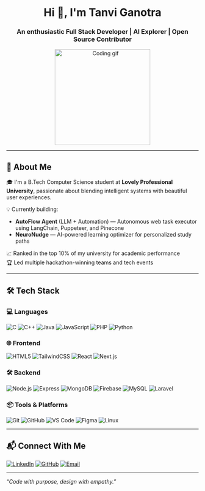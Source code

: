 
<h1 align="center">Hi 👋, I'm Tanvi Ganotra</h1>
<h3 align="center">An enthusiastic Full Stack Developer | AI Explorer | Open Source Contributor</h3>

<p align="center">
  <img src="https://media.giphy.com/media/qgQUggAC3Pfv687qPC/giphy.gif" width="250" alt="Coding gif">
</p>

---

## 🚀 About Me

🎓 I'm a B.Tech Computer Science student at **Lovely Professional University**, passionate about blending intelligent systems with beautiful user experiences.

💡 Currently building:
- **AutoFlow Agent** (LLM + Automation) — Autonomous web task executor using LangChain, Puppeteer, and Pinecone
- **NeuroNudge** — AI-powered learning optimizer for personalized study paths

📈 Ranked in the top 10% of my university for academic performance  
🏆 Led multiple hackathon-winning teams and tech events

---

## 🛠 Tech Stack

### 💻 Languages
![C](https://img.shields.io/badge/-C-00599C?style=flat-square&logo=c)
![C++](https://img.shields.io/badge/-C++-00599C?style=flat-square&logo=cplusplus)
![Java](https://img.shields.io/badge/-Java-007396?style=flat-square&logo=java)
![JavaScript](https://img.shields.io/badge/-JavaScript-F7DF1E?style=flat-square&logo=javascript)
![PHP](https://img.shields.io/badge/-PHP-777BB4?style=flat-square&logo=php)
![Python](https://img.shields.io/badge/-Python-3776AB?style=flat-square&logo=python)

### 🌐 Frontend
![HTML5](https://img.shields.io/badge/-HTML5-E34F26?style=flat-square&logo=html5)
![TailwindCSS](https://img.shields.io/badge/-Tailwind_CSS-38B2AC?style=flat-square&logo=tailwind-css)
![React](https://img.shields.io/badge/-React-61DAFB?style=flat-square&logo=react)
![Next.js](https://img.shields.io/badge/-Next.js-000000?style=flat-square&logo=next.js)

### 🛠 Backend
![Node.js](https://img.shields.io/badge/-Node.js-339933?style=flat-square&logo=node.js)
![Express](https://img.shields.io/badge/-Express.js-000000?style=flat-square&logo=express)
![MongoDB](https://img.shields.io/badge/-MongoDB-47A248?style=flat-square&logo=mongodb)
![Firebase](https://img.shields.io/badge/-Firebase-FFCA28?style=flat-square&logo=firebase)
![MySQL](https://img.shields.io/badge/-MySQL-4479A1?style=flat-square&logo=mysql)
![Laravel](https://img.shields.io/badge/-Laravel-F55247?style=flat-square&logo=laravel)

### 📦 Tools & Platforms
![Git](https://img.shields.io/badge/-Git-F05032?style=flat-square&logo=git)
![GitHub](https://img.shields.io/badge/-GitHub-181717?style=flat-square&logo=github)
![VS Code](https://img.shields.io/badge/-VSCode-007ACC?style=flat-square&logo=visual-studio-code)
![Figma](https://img.shields.io/badge/-Figma-F24E1E?style=flat-square&logo=figma)
![Linux](https://img.shields.io/badge/-Linux-FCC624?style=flat-square&logo=linux)

---

## 📬 Connect With Me

[![LinkedIn](https://img.shields.io/badge/-LinkedIn-blue?style=flat-square&logo=linkedin)](https://www.linkedin.com/in/tanvi-ganotra)
[![GitHub](https://img.shields.io/badge/-GitHub-black?style=flat-square&logo=github)](https://github.com/TanviGanotra30)
[![Email](https://img.shields.io/badge/-Email-red?style=flat-square&logo=gmail)](mailto:tanviganotra.10b.3258@gmail.com)

---

_“Code with purpose, design with empathy.”_

